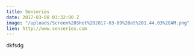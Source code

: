 ```yaml
---
title: Senseries
date: 2017-03-08 03:32:00 Z
image: "/uploads/Screen%20Shot%202017-03-09%20at%201.44.03%20AM.png"
lien: http://www.senseries.com
---
```


dkfsdg